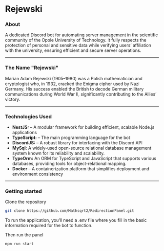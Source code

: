 # Rejewski

### About

A dedicated Discord bot for automating server management in the scientific community of the Opole University of Technology. It fully respects the protection of personal and sensitive data while verifying users’ affiliation with the university, ensuring efficient and secure server operations.

---

### The Name "Rejewski"

Marian Adam Rejewski (1905–1980) was a Polish mathematician and cryptologist who, in 1932, cracked the Enigma cipher used by Nazi Germany. His success enabled the British to decode German military communications during World War II, significantly contributing to the Allies’ victory.

---

### Technologies Used

- **NestJS:** – A modular framework for building efficient, scalable Node.js applications  
- **TypeScript:** – The main programming language for the bot  
- **DiscordJS:** – A robust library for interfacing with the Discord API  
- **MySql:** A widely-used open-source relational database management system known for its reliability and scalability.
- **TypeOrm:** An ORM for TypeScript and JavaScript that supports various databases, providing tools for object-relational mapping.
- **Docker** – A containerization platform that simplifies deployment and environment consistency

---

### Getting started

Clone the repository

```bash
git clone https://github.com/Mathsqrt2/RedirectionPanel.git

```

To run the application, you'll need a .env file where you fill in the basic information required for the bot to function.

Then run the panel

```bash
npm run start
```